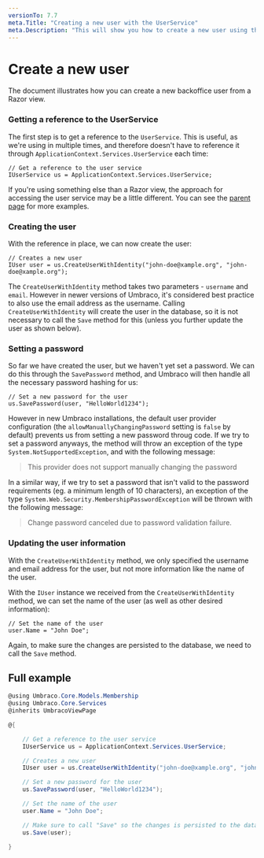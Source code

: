 ```yaml
---
versionTo: 7.7
meta.Title: "Creating a new user with the UserService"
meta.Description: "This will show you how to create a new user using the UserService in Umbraco."
---
```

# Create a new user

The document illustrates how you can create a new backoffice user from a Razor view. 


### Getting a reference to the UserService
The first step is to get a reference to the `UserService`. This is useful, as we're using in multiple times, and therefore doesn't have to reference it through `ApplicationContext.Services.UserService` each time:

    // Get a reference to the user service
    IUserService us = ApplicationContext.Services.UserService;
    
If you're using something else than a Razor view, the approach for accessing the user service may be a little different. You can see the [parent page](./) for more examples.
    
### Creating the user
With the reference in place, we can now create the user:

    // Creates a new user
    IUser user = us.CreateUserWithIdentity("john-doe@xample.org", "john-doe@xample.org");
    
The `CreateUserWithIdentity` method takes two parameters - `username` and `email`. However in newer versions of Umbraco, it's considered best practice to also use the email address as the username. Calling `CreateUserWithIdentity` will create the user in the database, so it is not necessary to call the `Save` method for this (unless you further update the user as shown below).

### Setting a password
So far we have created the user, but we haven't yet set a password. We can do this through the `SavePassword` method, and Umbraco will then handle all the necessary password hashing for us:

    // Set a new password for the user
    us.SavePassword(user, "HelloWorld1234");
    
However in new Umbraco installations, the default user provider configuration (the `allowManuallyChangingPassword` setting is `false` by default) prevents us from setting a new password throug code. If we try to set a password anyways, the method will throw an exception of the type `System.NotSupportedException`, and with the following message:

> This provider does not support manually changing the password

In a similar way, if we try to set a password that isn't valid to the password requirements (eg. a minimum length of 10 characters), an exception of the type `System.Web.Security.MembershipPasswordException` will be thrown with the following message:

> Change password canceled due to password validation failure.

### Updating the user information
With the `CreateUserWithIdentity` method, we only specified the username and email address for the user, but not more information like the name of the user.

With the `IUser` instance we received from the `CreateUserWithIdentity` method, we can set the name of the user (as well as other desired information):

    // Set the name of the user
    user.Name = "John Doe";

Again, to make sure the changes are persisted to the database, we need to call the `Save` method.


## Full example

```csharp
@using Umbraco.Core.Models.Membership
@using Umbraco.Core.Services
@inherits UmbracoViewPage

@{

    // Get a reference to the user service
    IUserService us = ApplicationContext.Services.UserService;

    // Creates a new user
    IUser user = us.CreateUserWithIdentity("john-doe@xample.org", "john-doe@xample.org");

    // Set a new password for the user
    us.SavePassword(user, "HelloWorld1234");

    // Set the name of the user
    user.Name = "John Doe";

    // Make sure to call "Save" so the changes is persisted to the database
    us.Save(user);

}
```